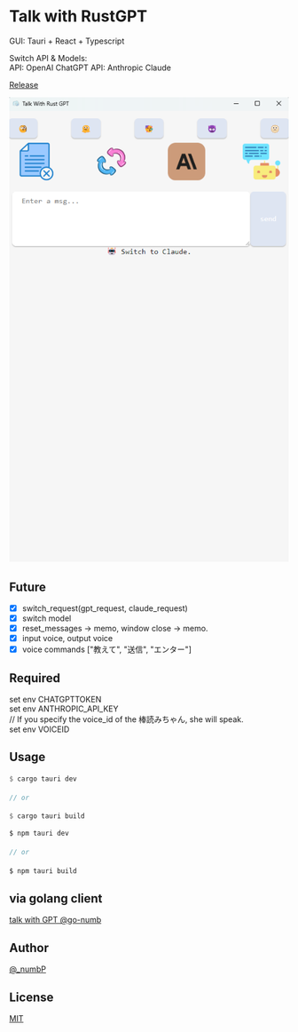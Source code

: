 # Talk with RustGPT
GUI: Tauri + React + Typescript

Switch API & Models:  
API: OpenAI ChatGPT
API: Anthropic Claude

[Release](https://github.com/go-numb/TalkWithRustGPT/releases)  

![TalkWithRustGPT](https://github.com/go-numb/TalkWithRustGPT/blob/images/public/talkwithgpt.png)

## Future
- [x] switch_request(gpt_request, claude_request)
- [x] switch model
- [x] reset_messages -> memo, window close -> memo.
- [x] input voice, output voice
- [x] voice commands ["教えて", "送信", "エンター"]

## Required
set env CHATGPTTOKEN  
set env ANTHROPIC_API_KEY  
// If you specify the voice_id of the 棒読みちゃん, she will speak.  
set env VOICEID

## Usage
```rust
$ cargo tauri dev

// or 

$ cargo tauri build
```

```js
$ npm tauri dev

// or 

$ npm tauri build
```



## via golang client
[talk with GPT @go-numb](https://github.com/go-numb/TalkWithGPT)

## Author

[@_numbP](https://twitter.com/_numbP)

## License

[MIT](https://github.com/go-numb/TalkWithRustGPT/blob/master/LICENSE)